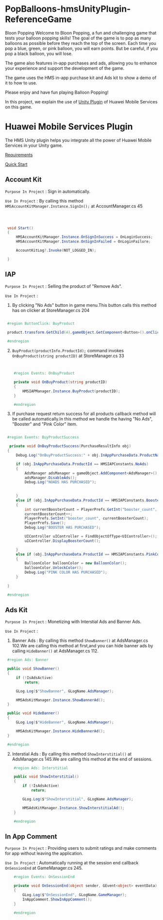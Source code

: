 # PopBalloons-hmsUnityPlugin-ReferenceGame

Bloon Popping
Welcome to Bloon Popping, a fun and challenging game that tests your balloon popping skills! The goal of the game is to pop as many balloons as possible before they reach the top of the screen. Each time you pop a blue, green, or pink balloon, you will earn points. But be careful, if you pop a black balloon, you will lose.

The game also features in-app purchases and ads, allowing you to enhance your experience and support the development of the game.

The game uses the HMS in-app purchase kit and Ads kit to show a demo of it to how to use.

Please enjoy and have fun playing Balloon Popping!

In this project, we explain the use of [Unity Plugin](https://github.com/EvilMindDevs/hms-unity-plugin) of Huawei Mobile Services on this game.

# Huawei Mobile Services Plugin

The HMS Unity plugin helps you integrate all the power of Huawei Mobile Services in your Unity game.

[Requirements](https://evilminddevs.gitbook.io/hms-unity-plugin-beta/getting-started/what-you-will-need)

[Quick Start](https://evilminddevs.gitbook.io/hms-unity-plugin-beta/getting-started/quick-start)



## Account Kit

`Purpose In Project` :  Sign in automatically.


 `Use In Project` : By calling this method `HMSAccountKitManager.Instance.SignIn();` at AccountManager.cs 45

   ```csharp

    

    void Start()
    {
        HMSAccountKitManager.Instance.OnSignInSuccess = OnLoginSuccess;
        HMSAccountKitManager.Instance.OnSignInFailed = OnLoginFailure;

        AccountKitLog?.Invoke(NOT_LOGGED_IN);

    }


  ```



## IAP

`Purpose In Project` :  Selling the product of "Remove Ads".


 `Use In Project` : 
 
 1. By clicking "No Ads" button in game menu.This button calls this method has on clicker at StoreManager.cs 204

   ```csharp

    #region ButtonClick: BuyProduct

    product.transform.GetChild(4).gameObject.GetComponent<Button>().onClick.AddListener(delegate { BuyProduct(productInfo.ProductId); });
    
    #endregion

  ```

2. ` BuyProduct(productInfo.ProductId); ` command invokes `OnBuyProduct(string productID)` at StoreManager.cs 33


```csharp


    #region Events: OnBuyProduct

    private void OnBuyProduct(string productID)
    {
        HMSIAPManager.Instance.BuyProduct(productID);
    }

    #endregion


```

  3. If purchase request return success for all products callback method will be called automatically.In this method we handle the having "No Ads", "Booster" and "Pink Color" item.


   ```csharp

    #region Events: BuyProductSuccess

     private void OnBuyProductSuccess(PurchaseResultInfo obj)
    {
        Debug.Log("OnBuyProductSuccess:" + obj.InAppPurchaseData.ProductName);

        if (obj.InAppPurchaseData.ProductId == HMSIAPConstants.NoAds)
        {
            AdsManager adsManager = gameObject.AddComponent<AdsManager>();
            adsManager.DisableAds();
            Debug.Log("NOADS HAS PURCHASED");
            
            
        }
        else if (obj.InAppPurchaseData.ProductId == HMSIAPConstants.Booster)
        {
            int currentBoosterCount = PlayerPrefs.GetInt("booster_count", 0);
            currentBoosterCount++;
            PlayerPrefs.SetInt("booster_count", currentBoosterCount);
            PlayerPrefs.Save();
            Debug.Log("BOOSTER HAS PURCHASED");

            UIController uIController = FindObjectOfType<UIController>();
            uIController.DisplayBoosterCount();

        }
        else if (obj.InAppPurchaseData.ProductId == HMSIAPConstants.PinkColor)
        {
            BalloonColor balloonColor = new BalloonColor();
            balloonColor.UnlockColor();
            Debug.Log("PINK COLOR HAS PURCHASED");
        }
       
    }

    #endregion


  ```




## Ads Kit

`Purpose In Project` :  Monetizing with Interstial Ads and Banner Ads.


`Use In Project` : 
 
 1. Banner Ads : By calling this method `ShowBanner()` at AdsManager.cs 102.We are calling this method at first,and you can hide banner ads by calling `HideBanner()` at AdsManager.cs 112.

   ```csharp
    #region Ads: Banner

    public void ShowBanner()
    {
        if (!IsAdsActive)
            return;

        GLog.Log($"ShowBanner", GLogName.AdsManager);

        HMSAdsKitManager.Instance.ShowBannerAd();
    }

    public void HideBanner()
    {
        GLog.Log($"HideBanner", GLogName.AdsManager);

        HMSAdsKitManager.Instance.HideBannerAd();
    }

    #endregion
  ```


2. Interstial Ads : By calling this method `ShowInterstitial()` at AdsManager.cs 145.We are calling this method at the end of sessions.

```csharp
    #region Ads: Interstitial

    public void ShowInterstitial()
    {
        if (!IsAdsActive)
            return;

        GLog.Log($"ShowInterstitial", GLogName.AdsManager);

        HMSAdsKitManager.Instance.ShowInterstitialAd();
    }

    #endregion
```





## In App Comment

`Purpose In Project` : Providing users to submit ratings and make comments for app without leaving the application.

 `Use In Project` : Automatically running at the session end callback  `OnSessionEnd` at GameManager.cs 245.

```csharp
    #region Events: OnSessionEnd

    private void OnSessionEnd(object sender, GEvent<object> eventData)
    {
        GLog.Log($"OnSessionEnd", GLogName.GameManager);
        InAppComment.ShowInAppComment();
    }

    #endregion
```

